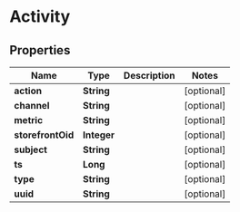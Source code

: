 

# Activity


## Properties

| Name | Type | Description | Notes |
|------------ | ------------- | ------------- | -------------|
|**action** | **String** |  |  [optional] |
|**channel** | **String** |  |  [optional] |
|**metric** | **String** |  |  [optional] |
|**storefrontOid** | **Integer** |  |  [optional] |
|**subject** | **String** |  |  [optional] |
|**ts** | **Long** |  |  [optional] |
|**type** | **String** |  |  [optional] |
|**uuid** | **String** |  |  [optional] |



